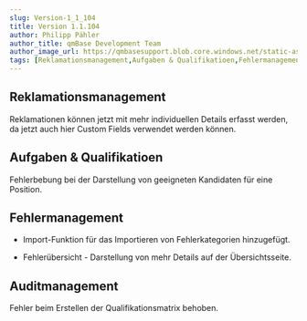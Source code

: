 ```yaml
---
slug: Version-1_1_104
title: Version 1.1.104
author: Philipp Pähler
author_title: qmBase Development Team
author_image_url: https://qmbasesupport.blob.core.windows.net/static-assets/img/persons/paehler_round.png
tags: [Reklamationsmanagement,Aufgaben & Qualifikatioen,Fehlermanagement,Auditmanagement, Changelog]
---
```

## Reklamationsmanagement

Reklamationen können jetzt mit mehr individuellen Details erfasst werden, da jetzt auch hier Custom Fields verwendet werden können.

## Aufgaben & Qualifikatioen

Fehlerbebung bei der Darstellung von geeigneten Kandidaten für eine Position.

## Fehlermanagement

*   Import-Funktion für das Importieren von Fehlerkategorien hinzugefügt.

*   Fehlerübersicht - Darstellung von mehr Details auf der Übersichtsseite.

## Auditmanagement

Fehler beim Erstellen der Qualifikationsmatrix behoben.